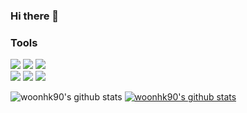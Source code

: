 ### Hi there 👋

### Tools
<p>
  <img src="https://img.shields.io/badge/HTML5-E34F26?style=for-the-badge&logo=HTML5&logoColor=ffffff">
  <img src="https://img.shields.io/badge/CSS-1572B6?style=for-the-badge&logo=CSS3&logoColor=ffffff">
  <img src="https://img.shields.io/badge/JavaScript-F7DF1E?style=for-the-badge&logo=JavaScript&logoColor=000000">
  <br/>
  <img src="https://img.shields.io/badge/React-61DAFB?style=for-the-badge&logo=React&logoColor=black">
  <img src="https://img.shields.io/badge/Redux-764ABC?style=for-the-badge&logo=Redux&logoColor=ffffff">
  <img src="https://img.shields.io/badge/styled components-DB7093?style=for-the-badge&logo=styled components&logoColor=ffffff">
</p>

![woonhk90's github stats](https://github-readme-stats.vercel.app/api?username=woonhk90&show_icons=true)
[![woonhk90's github stats](https://github-readme-stats.vercel.app/api/top-langs/?username=woonhk90&show_icons=true&hide_border=true&title_color=004386&icon_color=004386&layout=compact)](https://github.com/woonhk90)
